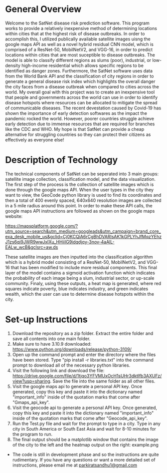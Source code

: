 # General Overview

 Welcome to the SatNet disease risk prediction software. This program works to provide a relatively inexpensive method of determining locations within cities that at the highest risk of disease outbreaks. In order to accomplish this, I utilized publically available satellite images uisng the google maps API as well as a novel hybrid residual CNN model, which is comprised of a ResNet-50, MobilNetV2, and VGG-16, in order to predict locations within cities that are most suceptible to disease outbreaks. The model is able to classify different regions as slums (poor), industrial, or low-density high-income residential which allows specific regions  to be identified as danger zones. Furthermore, the SatNet software uses  data from the World Bank API and the classification of city regions in order to generate a general disease risk index which highlights the overall danger the city faces from a disease outbreak when compared to cities across the world. My overall goal with this project was to create an inexpensive tool that people and governments across the world can use in order to identify disease hotspots where resources can be allocated to mitigate the spread of communicable diseases. The recent devestation caused by Covid-19 has shown the importance of early detection softwares as the impact the pandemic rocked the world. However, poorer countries struggle achieve early detection due to immense resources that are required for branches like the CDC and WHO. My hope is that SatNet can provide a cheap alternative for struggling countries so they can protect their citizens as effectively as everyone else!

# Description of Technology

The technical components of SatNet can be seperated into 3 main groups: satellite image collection, classification model, and the data visualization. The first step of the process is the collection of satellite images which is done through the google maps API. When the user types in the city they want to view, the GeoCode python library is used to find its coordinates and then a total of 400 evenly spaced, 640x640 resolution images are collected in a 5 mile radius around this point. In order to make these API calls, the google maps API instructions are followed as shown on the google maps website: 

https://mapsplatform.google.com/?utm_source=search&utm_medium=googleads&utm_campaign=brand_core_exa_desk_mobile_us&gclid=Cj0KCQiA6rCgBhDVARIsAK1kGPLYhJfMqzYEhzJ1zs6qi9JWR9wwJxIXu_HHiiIG9idqdjqy-3nov-4aAlL-EALw_wcB&gclsrc=aw.ds

These satellite images are then inputted into the classification algorithm which is a hybrid model consisting of a ResNet-50, MobilNetV2, and VGG-16 that has been modified to include more residual components. This final layer of the model contains a sigmoid activation function which indicates the probability of each image being a slum, industrial sector, or up-scale community. Finaly, using these outputs, a heat map is generated, where red squares indicate poverty, blue indicates industry, and green indicates wealth, which the user can use to determine disease hotspots within the city.


# Set-up Instructions

1. Download the repository as a zip folder. Extract the entire folder and save all contents into one main folder.
2. Make sure to have 3.10.9 downloaded: https://www.python.org/downloads/release/python-3109/
3. Open up the command prompt and enter the directory where the files have been stored. Type "pip install -r libraries.txt" into the command prompt to download all of the necessary python libraries.
3. Visit the following link and download the file: https://drive.google.com/file/d/1tjqo3YFVMUxOcH1sUHr3dktlfb3AXUFz/view?usp=sharing. Save the file into the same folder as all other files.
4. Visit the google maps api to generate a personal API key. Once generated, copy this key and paste it into the dictionary named "important_info" inside of the quotation marks that come after "Gmaps_api_key".
5. Visit the geocode api to generate a personal API key. Once generated, copy this key and paste it into the dictionary named "important_info" inside of the quotation marks that come after "Geocode_api_key".
6. Run the Test.py file and wait for the prompt to type in a city. Type in any city in South America or South East Asia and wait for 8-10 minutes for the program to run.
7. The final output should be a matplotlib window that contains the image of the city to the left and the heatmap output on the right: 
example.png
* The code is still in development phase and so the instructions are quite rudimentary. If you have any questions or want a more detailed set of instructions, please email me at parkiratsandhu1@gmail.com

